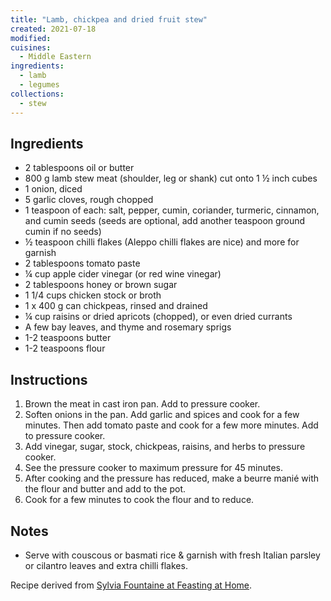 ```yaml
---
title: "Lamb, chickpea and dried fruit stew"
created: 2021-07-18
modified:
cuisines:
  - Middle Eastern
ingredients:
  - lamb
  - legumes
collections:
  - stew
---
```



## Ingredients

- 2 tablespoons oil or butter
- 800 g lamb stew meat (shoulder, leg or shank) cut onto 1 ½ inch cubes
- 1 onion, diced
- 5 garlic cloves, rough chopped
- 1 teaspoon of each: salt, pepper, cumin, coriander, turmeric, cinnamon, and cumin seeds (seeds are optional, add another teaspoon ground cumin if no seeds)
- ½ teaspoon chilli flakes (Aleppo chilli flakes are nice) and more for garnish
- 2 tablespoons tomato paste
- ¼ cup apple cider vinegar (or red wine vinegar)
- 2 tablespoons honey or brown sugar
- 1 1/4 cups chicken stock or broth
- 1 x 400 g can chickpeas, rinsed and drained
- ¼ cup raisins or dried apricots (chopped), or even dried currants
- A few bay leaves, and thyme and rosemary sprigs
- 1-2 teaspoons butter
- 1-2 teaspoons flour

## Instructions

1. Brown the meat in cast iron pan. Add to pressure cooker.
2. Soften onions in the pan. Add garlic and spices and cook for a few minutes. Then add tomato paste and cook for a few more minutes. Add to pressure cooker.
3. Add vinegar, sugar, stock, chickpeas, raisins, and herbs to pressure cooker.
4. See the pressure cooker to maximum pressure for 45 minutes.
5. After cooking and the pressure has reduced, make a beurre manié with the flour and butter and add to the pot.
6. Cook for a few minutes to cook the flour and to reduce.

## Notes

- Serve with couscous or basmati rice & garnish with fresh Italian parsley or cilantro leaves and extra chilli flakes.

Recipe derived from [Sylvia Fountaine at Feasting at Home](https://www.feastingathome.com/instant-pot-middle-eastern-lamb-stew/).
